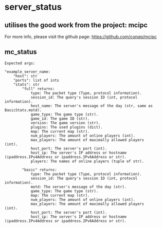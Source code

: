 # server_status  

## utilises the good work from the project: mcipc  
For more info, please visit the github page: https://github.com/conqp/mcipc  
  
## mc_status  
    Expected args:  

    "example_server_name:  
        "host": str  
        "ports": list of ints
        "stats": str  
            "full" returns:  
                type: The packet type (Type, protocol information).  
                session_id: The query's session ID (int, protocol information).  
                host_name: The server's message of the day (str, same as BasicStats.motd).  
                game_type: The game type (str).  
                game_id: The game ID (str).  
                version: The game version (str).  
                plugins: The used plugins (dict).  
                map: The current map (str).  
                num_players: The amount of online players (int).  
                max_players: The amount of maximally allowed players (int).  
                host_port: The server's port (int).  
                host_ip: The server's IP address or hostname (ipaddress.IPv4Address or ipaddress.IPv6Address or str).  
                players: The names of online players (tuple of str).  
  
            "basic" returns:  
                type: The packet type (Type, protocol information).  
                session_id: The query's session ID (int, protocol information).  
                motd: The server's message of the day (str).  
                game_type: The game type (str).  
                map: The current map (str).  
                num_players: The amount of online players (int).  
                max_players: The amount of maximally allowed players (int).  
                host_port: The server's port (int).  
                host_ip: The server's IP address or hostname (ipaddress.IPv4Address or ipaddress.IPv6Address or str).  